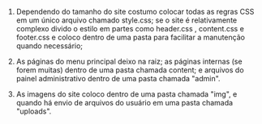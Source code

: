 1) Dependendo do tamanho do site costumo colocar todas as regras CSS em um único arquivo chamado style.css; se o site é relativamente complexo divido o estilo em partes como header.css , content.css e footer.css e coloco dentro de uma pasta para facilitar a manutenção quando necessário;

2) As páginas do menu principal deixo na raiz; as páginas internas (se forem muitas) dentro de uma pasta chamada content; e arquivos do painel administrativo dentro de uma pasta chamada "admin".

3) As imagens do site coloco dentro de uma pasta chamada "img", e quando há envio de arquivos do usuário em uma pasta chamada "uploads".